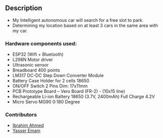 ## Description
- My Intelligent autonomous car will search for a free slot to park.
- Determining my location based on at least 3 cars in the same area with my car.

### Hardware components used:
- ESP32 (Wifi + Bluetooth)
- L298N Motor driver
- Ultrasonic sensor
- Breadboard 400 points
- LM317 DC-DC Step Down Converter Module
- Battery Case Holder for 2 cells 18650
- ON/OFF Switch 2 Pins Dim: 17x11mm
- PCB Prototype Board – Vero Board (FR-2) - (10x15 line)
- Rechargeable Li-ion Battery 18650 (3.7V, 2400mAh) Full Charge 4.2V
- Micro Servo MG90 0:180 Degree

### Contributors
- [Ibrahim Ahmed](https://github.com/Ibrahim2656)
- [Yasser Emam](https://github.com/y-emam)
